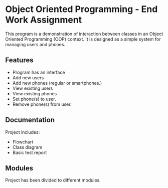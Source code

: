 # Object Oriented Programming - End Work Assignment

This program is a demonstration of interaction between classes in an Object Oriented Programming (OOP) context. It is designed as a simple system for managing users and phones.

## Features

- Program has an interface
- Add new users
- Add new phones (regular or smartphones.)
- View existing users
- View existing phones
- Set phone(s) to user.
- Remove phone(s) from user.

## Documentation

Project includes:

- Flowchart
- Class diagram
- Basic test report

## Modules

Project has been divided to different modules.

